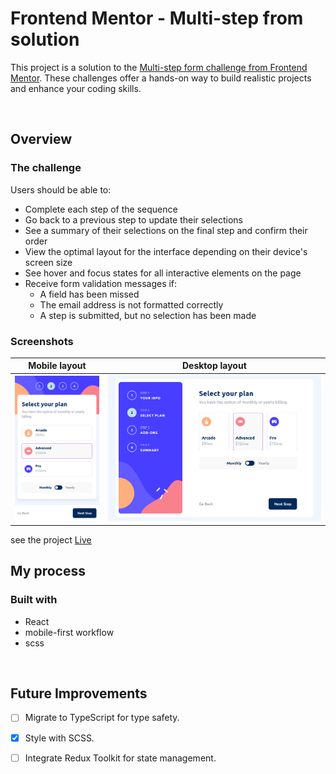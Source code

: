 # Frontend Mentor - Multi-step from solution
This project is a solution to the [Multi-step form challenge from Frontend Mentor](https://www.frontendmentor.io/challenges/multistep-form-YVAnSdqQBJ). These challenges offer a hands-on way to build realistic projects and enhance your coding skills.

<br>

## Overview

### The challenge

Users should be able to:


- Complete each step of the sequence
- Go back to a previous step to update their selections
- See a summary of their selections on the final step and confirm their order
- View the optimal layout for the interface depending on their device's screen size
- See hover and focus states for all interactive elements on the page
- Receive form validation messages if:
  - A field has been missed
  - The email address is not formatted correctly
  - A step is submitted, but no selection has been made

### Screenshots 

|Mobile layout  | Desktop layout |
| ------------- | ------------- |
| ![live website pic](src/assets/images/website-mobile-pic.png)  |  ![live website pic](src/assets/images/website-pic.png)  |


see the project [Live](https://multi-step-form-project-challenge.netlify.app)


## My process

### Built with

- React
- mobile-first workflow
- scss

<br>

## Future Improvements


- [ ] Migrate to TypeScript for type safety.
- [x] Style with SCSS.
- [ ] Integrate Redux Toolkit for state management.

 

 


